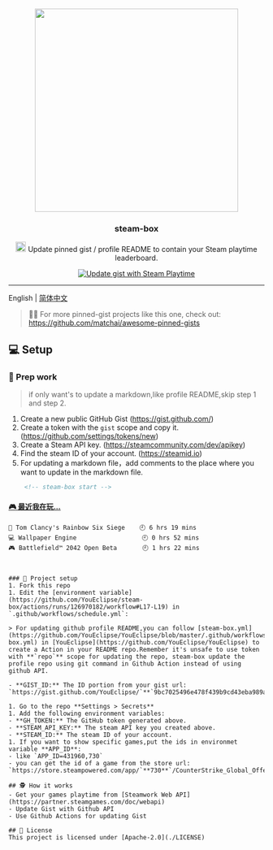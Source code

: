 # 


<p align="center">
  <img width="400" src="https://user-images.githubusercontent.com/8252317/83985151-9e8eaf00-a96a-11ea-9b3c-b654dc9bee2f.png">
  <h3 align="center">steam-box</h3>
  <p align="center"><img width="20" height="20" src="https://store.steampowered.com/favicon.ico"></img>  Update  pinned gist / profile README to contain your Steam playtime leaderboard. </p>
  
   <p align="center">
    <a href="https://github.com/YouEclipse/steam-box/workflows/Update%20gist%20with%20Steam%20Playtime/badge.svg"><img src="https://github.com/YouEclipse/steam-box/workflows/Update%20gist%20with%20Steam%20Playtime/badge.svg" alt="Update gist with Steam Playtime"></a>
  </p>
</p>


---
English | [简体中文](./README_zh.md)

> 📌✨ For more pinned-gist projects like this one, check out: https://github.com/matchai/awesome-pinned-gists


## 💻 Setup

### 🎒 Prep work
> if only want's to update a markdown,like profile README,skip step 1 and step 2.
1. Create a new public GitHub Gist (https://gist.github.com/)
1. Create a token with the `gist` scope and copy it. (https://github.com/settings/tokens/new)
1. Create a Steam  API key. (https://steamcommunity.com/dev/apikey)
1. Find the steam ID of your account. (https://steamid.io)
1. For updating a markdown file，add comments to the place where you want to update in the markdown file.
   ```markdown
    <!-- steam-box start -->
#### <a href="https://gist.github.com/1514a2e76fed77d7e54836282376cff6" target="_blank">🎮 最近我在玩…</a>
```text
🔫 Tom Clancy's Rainbow Six Siege    🕘 6 hrs 19 mins
💻 Wallpaper Engine                  🕘 0 hrs 52 mins
🎮 Battlefield™ 2042 Open Beta       🕘 1 hrs 22 mins
```
<!-- Powered by https://github.com/YouEclipse/steam-box . -->
<!-- steam-box end -->
    
   ```


### 🚀 Project setup
1. Fork this repo
1. Edit the [environment variable](https://github.com/YouEclipse/steam-box/actions/runs/126970182/workflow#L17-L19) in `.github/workflows/schedule.yml`:

> For updating github profile README,you can follow [steam-box.yml](https://github.com/YouEclipse/YouEclipse/blob/master/.github/workflows/steam-box.yml) in [YouEclipse](https://github.com/YouEclipse/YouEclipse) to create a Action in your README repo.Remember it's unsafe to use token with **`repo`** scope for updating the repo, steam-box update the profile repo using git command in Github Action instead of using github API.

   - **GIST_ID:** The ID portion from your gist url: `https://gist.github.com/YouEclipse/`**`9bc7025496e478f439b9cd43eba989a4`**.

1. Go to the repo **Settings > Secrets**
1. Add the following environment variables:
   - **GH_TOKEN:** The GitHub token generated above.
   - **STEAM_API_KEY:** The steam API key you created above. 
   - **STEAM_ID:** The steam ID of your account. 
1. If you want to show specific games,put the ids in environmet variable **APP_ID**:
   - like `APP_ID=431960,730`
   - you can get the id of a game from the store url: `https://store.steampowered.com/app/`**730**`/CounterStrike_Global_Offensive/`

## 🕵️ How it works
- Get your games playtime from [Steamwork Web API](https://partner.steamgames.com/doc/webapi) 
- Update Gist with Github API 
- Use Github Actions for updating Gist  

## 📄 License
This project is licensed under [Apache-2.0](./LICENSE)
